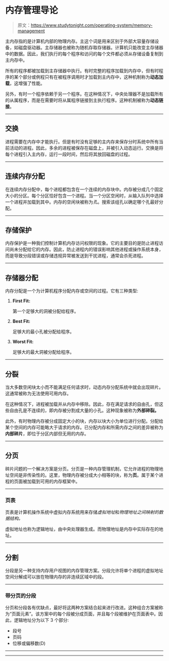 # 内存管理导论

> 原文：<https://www.studytonight.com/operating-system/memory-management>

主内存指的是计算机内部的物理内存。主这个词是用来区别于外部大容量存储设备，如磁盘驱动器。主存储器也被称为随机存取存储器。计算机只能改变主存储器中的数据。因此，我们执行的每个程序和访问的每个文件都必须从存储设备复制到主内存中。

所有的程序都被加载到主存储器中执行。有时完整的程序加载到内存中，但有时程序的某个部分或例程只有在被程序调用时才加载到主内存中，这种机制称为**动态加载**，这增强了性能。

另外，有时一个程序依赖于另一个程序。在这种情况下，中央处理器不是加载所有的从属程序，而是在需要时将从属程序链接到主执行程序。这种机制被称为**动态链接**。

* * *

## 交换

进程需要在内存中才能执行。但是有时没有足够的主内存来保存分时系统中所有当前活动的进程。因此，多余的进程被保存在磁盘上，并被引入动态运行。交换是将每个进程引入主内存，运行一段时间，然后将其放回磁盘的过程。

* * *

## 连续内存分配

在连续内存分配中，每个进程都包含在一个连续的内存块中。内存被分成几个固定大小的分区。每个分区恰好包含一个进程。当一个分区空闲时，从输入队列中选择一个进程并加载到其中。内存的空闲块被称为*孔*。搜索该组孔以确定哪个孔最好分配。

* * *

## 存储保护

内存保护是一种我们控制计算机内存访问权限的现象。它的主要目的是防止进程访问尚未分配给它的内存。因此，防止进程内的错误影响其他进程或操作系统本身，而是导致分段错误或存储违规异常被发送到干扰进程，通常会杀死进程。

* * *

## 存储器分配

内存分配是一个为计算机程序分配内存或空间的过程。它有三种类型:

1.  **First Fit:**

    第一个足够大的洞被分配给程序。

2.  **Best Fit:**

    足够大的最小孔被分配给程序。

3.  **Worst Fit:**

    足够大的最大洞被分配给程序。

* * *

## 分裂

当大多数空闲块太小而不能满足任何请求时，动态内存分配系统中就会出现碎片。这通常被称为无法使用可用内存。

在这种情况下，进程被加载并从内存中移除。因此，存在满足请求的自由孔，但这些自由孔是不连续的，即内存被分割成大量的小孔。这种现象被称为**外部碎裂。**

此外，有时物理内存被分成固定大小的块，内存以块大小为单位进行分配。分配给某个空间的内存可能略大于请求的内存。已分配内存和所需内存之间的差异被称为**内部碎片**，即位于分区内部但无用的内存。

* * *

## 分页

碎片问题的一个解决方案是分页。分页是一种内存管理机制，它允许进程的物理地址空间是非传染性的。这里，物理内存被分成大小相等的块，称为**页**。属于某个进程的页面被加载到可用的内存框架中。

* * *

### 页表

页表是计算机操作系统中虚拟内存系统用来存储*虚拟地址*和*物理地址之间映射的数据结构。*

虚拟地址也称为逻辑地址，由中央处理器生成。而物理地址是内存中实际存在的地址。

* * *

## 分割

分段是另一种支持内存用户视图的内存管理方案。分段允许将单个进程的虚拟地址空间分解成可以放在物理内存的非连续区域中的段。

* * *

### 带分页的分段

分页和分段各有优缺点，最好将这两种方案结合起来进行改进。这种组合方案被称为“页面元素”。该方案中的每个段被分成页面，并且每个段被维护在页面表中。因此，逻辑地址分为以下 3 个部分:

*   段号
*   页码
*   位移或偏移数(D)

* * *

* * *